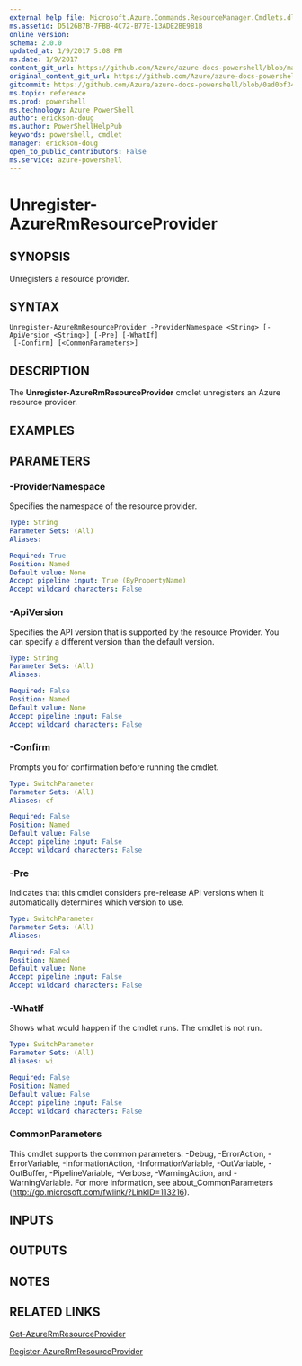 ```yaml
---
external help file: Microsoft.Azure.Commands.ResourceManager.Cmdlets.dll-Help.xml
ms.assetid: D5126B7B-7FBB-4C72-B77E-13ADE2BE9B1B
online version: 
schema: 2.0.0
updated_at: 1/9/2017 5:08 PM
ms.date: 1/9/2017
content_git_url: https://github.com/Azure/azure-docs-powershell/blob/master/azureps-cmdlets-docs/ResourceManager/AzureRM.Resources/v3.3.0/Unregister-AzureRmResourceProvider.md
original_content_git_url: https://github.com/Azure/azure-docs-powershell/blob/master/azureps-cmdlets-docs/ResourceManager/AzureRM.Resources/v3.3.0/Unregister-AzureRmResourceProvider.md
gitcommit: https://github.com/Azure/azure-docs-powershell/blob/0ad0bf34919ba087d528c6264dbeb3b2ec5cfcdb/azureps-cmdlets-docs/ResourceManager/AzureRM.Resources/v3.3.0/Unregister-AzureRmResourceProvider.md
ms.topic: reference
ms.prod: powershell
ms.technology: Azure PowerShell
author: erickson-doug
ms.author: PowerShellHelpPub
keywords: powershell, cmdlet
manager: erickson-doug
open_to_public_contributors: False
ms.service: azure-powershell
---
```


# Unregister-AzureRmResourceProvider

## SYNOPSIS
Unregisters a resource provider.

## SYNTAX

```
Unregister-AzureRmResourceProvider -ProviderNamespace <String> [-ApiVersion <String>] [-Pre] [-WhatIf]
 [-Confirm] [<CommonParameters>]
```

## DESCRIPTION
The **Unregister-AzureRmResourceProvider** cmdlet unregisters an Azure resource provider.

## EXAMPLES


## PARAMETERS

### -ProviderNamespace
Specifies the namespace of the resource provider.

```yaml
Type: String
Parameter Sets: (All)
Aliases: 

Required: True
Position: Named
Default value: None
Accept pipeline input: True (ByPropertyName)
Accept wildcard characters: False
```

### -ApiVersion
Specifies the API version that is supported by the resource Provider.
You can specify a different version than the default version.

```yaml
Type: String
Parameter Sets: (All)
Aliases: 

Required: False
Position: Named
Default value: None
Accept pipeline input: False
Accept wildcard characters: False
```

### -Confirm
Prompts you for confirmation before running the cmdlet.

```yaml
Type: SwitchParameter
Parameter Sets: (All)
Aliases: cf

Required: False
Position: Named
Default value: False
Accept pipeline input: False
Accept wildcard characters: False
```

### -Pre
Indicates that this cmdlet considers pre-release API versions when it automatically determines which version to use.

```yaml
Type: SwitchParameter
Parameter Sets: (All)
Aliases: 

Required: False
Position: Named
Default value: None
Accept pipeline input: False
Accept wildcard characters: False
```

### -WhatIf
Shows what would happen if the cmdlet runs.
The cmdlet is not run.

```yaml
Type: SwitchParameter
Parameter Sets: (All)
Aliases: wi

Required: False
Position: Named
Default value: False
Accept pipeline input: False
Accept wildcard characters: False
```

### CommonParameters
This cmdlet supports the common parameters: -Debug, -ErrorAction, -ErrorVariable, -InformationAction, -InformationVariable, -OutVariable, -OutBuffer, -PipelineVariable, -Verbose, -WarningAction, and -WarningVariable. For more information, see about_CommonParameters (http://go.microsoft.com/fwlink/?LinkID=113216).

## INPUTS

## OUTPUTS

## NOTES

## RELATED LINKS

[Get-AzureRmResourceProvider](xref:ResourceManager/AzureRM.Resources/v3.3.0/Get-AzureRmResourceProvider.md)

[Register-AzureRmResourceProvider](xref:ResourceManager/AzureRM.Resources/v3.3.0/Register-AzureRmResourceProvider.md)


